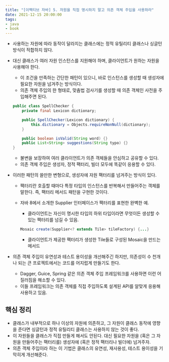 ```yaml
---
title: "[이펙티브 자바] 5. 자원을 직접 명시하지 말고 의존 객체 주입을 사용하라"  
date: 2021-12-15 20:00:00
tags:
- java
- book
---
```

- 사용하는 자원에 따라 동작이 달라지는 클래스에는 정적 유틸리티 클래스나 싱글턴 방식이 적합하지 않다.
- 대신 클래스가 여러 자원 인스턴스를 지원해야 하며, 클라이언트가 원하는 자원을 사용해야 한다.
    - 이 조건을 만족하는 간단한 패턴이 있으니, 바로 인스턴스를 생성할 때 생성자에 필요한 자원을 넘겨주는 방식이다.
    - 의존 객체 주입의 한 형태로, 맞춤법 검사기를 생성할 때 의존 객체인 사전을 주입해주면 된다.

    ```java
    public class SpellChecker {
    	private final Lexicon dictionary;
    
    	public SpellChecker(Lexicon dictionary) {
    		this.dictionary = Objects.requireNonNull(dictionary);
    	}
    
    	public boolean isValid(String word) {}
    	public List<String> suggestions(String typo) {}
    }
    ```

    - 불변을 보장하여 여러 클라이언트가 의존 객체들을 안심하고 공유할 수 있다.
    - 의존 객체 주입은 생성자, 정적 팩터리, 빌더 모두에 똑같이 응용할 수 있다.
- 이러한 패턴의 쓸만한 변형으로, 생성자에 자원 팩터리를 넘겨주는 방식이 있다.
    - 팩터리란 호출할 때마다 특정 타입의 인스턴스를 반복해서 만들어주는 객체를 말한다. 즉, 팩터리 메서드 패턴을 구현한 것이다.
    - 자바 8에서 소개한 Supplier<T> 인터페이스가 팩터리를 표현한 완벽한 예.
        - 클라이언트는 자신이 명시한 타입의 하위 타입이라면 무엇이든 생성할 수 있는 팩터리를 넘길 수 있음.

        ```java
        Mosaic create(Supplier<? extends Tile> tileFactory) {...}
        ```

        - 클라이언트가 제공한 팩터리가 생성한 Tile들로 구성된 Mosaic을 만드는 메서드
- 의존 객체 주입이 유연성과 테스트 용이성을 개선해주긴 하지만, 의존성이 수 천개나 되는 큰 프로젝트에서는 코드를 어지럽게 만들기도 한다.
    - Dagger, Guice, Spring 같은 의존 객체 주입 프레임워크를 사용하면 이런 어질러짐을 해소할 수 있다.
    - 이들 프레임워크는 의존 객체를 직접 주입하도록 설계된 API를 알맞게 응용해 사용하고 있음.

## 핵심 정리

- 클래스가 내부적으로 하나 이상의 자원에 의존하고, 그 자원이 클래스 동작에 영향을 준다면 싱글턴과 정적 유틸리티 클래스는 사용하지 않는 것이 좋다.
- 이 자원들을 클래스가 직접 만들게 해서도 안된다. 대신 필요한 자원을 (혹은 그 자원을 만들어주는 팩터리를) 생성자에 (혹은 정적 팩터리나 빌더에) 넘겨주자.
- 의존 객체 주입이라 하는 이 기법은 클래스의 유연성, 재사용성, 테스트 용이성을 기막히게 개선해준다.